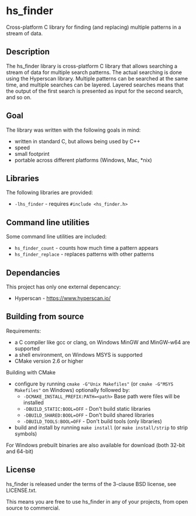 hs_finder
=========
Cross-platform C library for finding (and replacing) multiple patterns in a stream of data.

Description
-----------
The hs_finder library is cross-platform C library that allows searching a stream of data for multiple search patterns.
The actual searching is done using the Hyperscan library.
Multiple patterns can be searched at the same time, and multiple searches can be layered.
Layered searches means that the output of the first search is presented as input for the second search, and so on.

Goal
----
The library was written with the following goals in mind:
- written in standard C, but allows being used by C++
- speed
- small footprint
- portable across different platforms (Windows, Mac, *nix)

Libraries
---------
The following libraries are provided:
- `-lhs_finder` - requires `#include <hs_finder.h>`

Command line utilities
----------------------
Some command line utilities are included:
- `hs_finder_count` - counts how much time a pattern appears
- `hs_finder_replace` - replaces patterns with other patterns

Dependancies
------------
This project has only one external depencancy:
- Hyperscan - https://www.hyperscan.io/

Building from source
--------------------
Requirements:
- a C compiler like gcc or clang, on Windows MinGW and MinGW-w64 are supported
- a shell environment, on Windows MSYS is supported
- CMake version 2.6 or higher

Building with CMake
- configure by running `cmake -G"Unix Makefiles"` (or `cmake -G"MSYS Makefiles"` on Windows) optionally followed by:
  + `-DCMAKE_INSTALL_PREFIX:PATH=<path>` Base path were files will be installed
  + `-DBUILD_STATIC:BOOL=OFF` - Don't build static libraries
  + `-DBUILD_SHARED:BOOL=OFF` - Don't build shared libraries
  + `-DBUILD_TOOLS:BOOL=OFF` - Don't build tools (only libraries)
- build and install by running `make install` (or `make install/strip` to strip symbols)

For Windows prebuilt binaries are also available for download (both 32-bit and 64-bit)

License
-------
hs_finder is released under the terms of the 3-clause BSD license, see LICENSE.txt.

This means you are free to use hs_finder in any of your projects, from open source to commercial.
